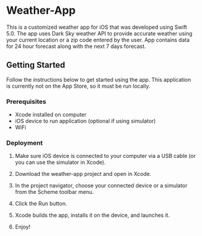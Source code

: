 # Weather-App

This is a customized weather app for iOS that was developed using Swift 5.0. The app uses Dark Sky weather API to provide accurate weather using your current location or a zip code entered by the user. App contains data for 24 hour forecast along with the next 7 days forecast.


## Getting Started
Follow the instructions below to get started using the app. This application is currently not on the App Store, so it must be run locally.

### Prerequisites
* Xcode installed on computer
* iOS device to run application (optional if using simulator)
* WiFi


### Deployment
 
1. Make sure iOS device is connected to your computer via a USB cable (or you can use the simulator in Xcode).

3. Download the weather-app project and open in Xcode.

4. In the project navigator, choose your connected device or a simulator from the Scheme toolbar menu.

5. Click the Run button. 

6. Xcode builds the app, installs it on the device, and launches it.

7. Enjoy!
